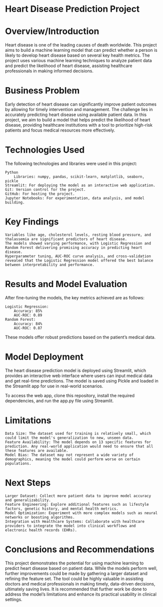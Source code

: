 # Heart Disease Prediction Project

# Overview/Introduction
Heart disease is one of the leading causes of death worldwide. This project aims to build a machine learning model that can predict whether a person is likely to develop heart disease based on several key health metrics. The project uses various machine learning techniques to analyze patient data and predict the likelihood of heart disease, assisting healthcare professionals in making informed decisions.

# Business Problem
Early detection of heart disease can significantly improve patient outcomes by allowing for timely intervention and management. The challenge lies in accurately predicting heart disease using available patient data. In this project, we aim to build a model that helps predict the likelihood of heart disease, providing healthcare institutions with a tool to prioritize high-risk patients and focus medical resources more effectively.

# Technologies Used
The following technologies and libraries were used in this project:

    Python
        Libraries: numpy, pandas, scikit-learn, matplotlib, seaborn, pickle
    Streamlit: For deploying the model as an interactive web application.
    Git: Version control for the project.
    GitHub: For hosting the project.
    Jupyter Notebooks: For experimentation, data analysis, and model building.

  # Key Findings
    Variables like age, cholesterol levels, resting blood pressure, and thalassemia are significant predictors of heart disease.
    The models showed varying performance, with Logistic Regression and Random Forest delivering promising accuracy in predicting heart disease.
    Hyperparameter tuning, AUC-ROC curve analysis, and cross-validation revealed that the Logistic Regression model offered the best balance between interpretability and performance.

# Results and Model Evaluation
After fine-tuning the models, the key metrics achieved are as follows:

    Logistic Regression:
        Accuracy: 85%
        AUC-ROC: 0.89
    Random Forest:
        Accuracy: 84%
        AUC-ROC: 0.87

These models offer robust predictions based on the patient’s medical data.

# Model Deployment
The heart disease prediction model is deployed using Streamlit, which provides an interactive web interface where users can input medical data and get real-time predictions. The model is saved using Pickle and loaded in the Streamlit app for use in real-world scenarios.

To access the web app, clone this repository, install the required dependencies, and run the app.py file using Streamlit.

# Limitations
    Data Size: The dataset used for training is relatively small, which could limit the model's generalization to new, unseen data.
    Feature Availability: The model depends on 13 specific features for prediction. Any real-world application would need to ensure that all these features are available.
    Model Bias: The dataset may not represent a wide variety of demographics, meaning the model could perform worse on certain populations.


# Next Steps
    Larger Dataset: Collect more patient data to improve model accuracy and generalizability.
    Feature Engineering: Explore additional features such as lifestyle factors, genetic history, and mental health metrics.
    Model Optimization: Experiment with more complex models such as neural networks or boosting algorithms.
    Integration with Healthcare Systems: Collaborate with healthcare providers to integrate the model into clinical workflows and electronic health records (EHRs).

# Conclusions and Recommendations

This project demonstrates the potential for using machine learning to predict heart disease based on patient data. While the models perform well, further improvements could be made by gathering a larger dataset and refining the feature set. The tool could be highly valuable in assisting doctors and medical professionals in making timely, data-driven decisions, ultimately saving lives. It is recommended that further work be done to address the model’s limitations and enhance its practical usability in clinical settings.
